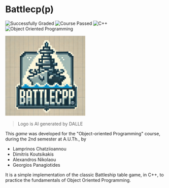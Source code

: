 # Battlecp(p)
![Successfully Graded](https://img.shields.io/badge/Successfully%20Graded-%E2%9C%94%EF%B8%8F-green?style=for-the-badge)
![Course Passed](https://img.shields.io/badge/Course%20Passed-%E2%9C%94%EF%B8%8F-green?style=for-the-badge)
![C++](https://img.shields.io/badge/C++-00599C?style=for-the-badge&logo=c%2B%2B&logoColor=white)
![Object Oriented Programming](https://img.shields.io/badge/Object%20Oriented%20Programming-blue?style=for-the-badge)

<img src="battlecpp-dalle.png" width="50%"/>


> Logo is AI generated by DALLE


This *game* was developed for the "Object-oriented Programming" course, during the 2nd semester at A.U.Th., by
- Lamprinos Chatziioannou
- Dimitris Koutsikakis
- Alexandros Nikolaou
- Georgios Panagiotides

It is a simple implementation of the classic Battleship table game,  in C++, to practice the fundamentals of Object Oriented Programming.
